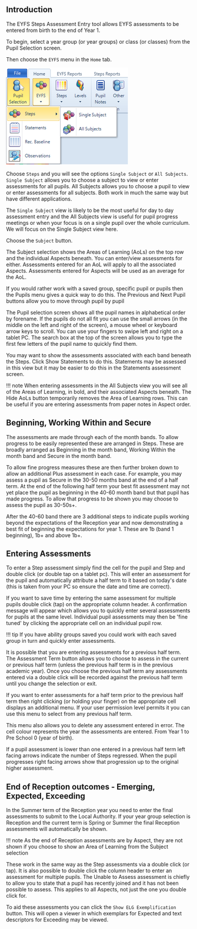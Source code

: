 ## Introduction

The EYFS Steps Assessment Entry tool allows EYFS assessments to be entered from birth to the end of Year 1.

To begin, select a year group (or year groups) or class (or classes) from the Pupil Selection screen.

Then choose the `EYFS` menu in the `Home` tab.

![](homeeyfs.png)

Choose `Steps` and you will see the options `Single Subject` or `All Subjects`. `Single Subject` allows you to choose a subject to view or enter assessments for all pupils. All Subjects allows you to choose a pupil to view or enter assessments for all subjects.
Both work in much the same way but have different applications. 



The `Single Subject` view is likely to be the most useful for day to day assessment entry and the All Subjects view is useful for pupil progress meetings or when your focus is on a single pupil over the whole curriculum. We will focus on the Single Subject view here.



Choose the `Subject` button.



The Subject selection shows the Areas of Learning (AoLs) on the top row and the individual Aspects beneath.
You can enter/view assessments for either. Assessments entered for an AoL will apply to all the associated Aspects. Assessments entered for Aspects will be used as an average for the AoL.




If you would rather work with a saved group, specific pupil or pupils then the Pupils menu gives a quick way to do this. The Previous and Next Pupil buttons allow you to move through pupil by pupil

The Pupil selection screen shows all the pupil names in alphabetical order by forename. If the pupils do not all fit you can use the small arrows (in the middle on the left and right of the screen), a mouse wheel or keyboard arrow keys to scroll. You can use your fingers to swipe left and right on a tablet PC. The search box at the top of the screen allows you to type the first few letters of the pupil name to quickly find them.

You may want to show the assessments associated with each band beneath the Steps. Click Show Statements to do this. Statements may be assessed in this view but it may be easier to do this in the Statements assessment screen.

!!! note
    When entering assessments in the All Subjects view you will see all of the Areas of Learning, in bold, and their associated Aspects beneath. The Hide AoLs button temporarily removes the Area of Learning rows. This can be useful if you are entering assessments from paper notes in Aspect order.



## Beginning, Working Within and Secure

The assessments are made through each of the month bands. To allow progress to be easily represented these are arranged in Steps. These are broadly arranged as Beginning in the month band, Working Within the month band and Secure in the month band.

To allow fine progress measures these are then further broken down to allow an additional Plus assessment in each case. For example, you may assess a pupil as Secure in the 30-50 months band at the end of a half term. At the end of the following half term your best fit assessment may not yet place the pupil as beginning in the 40-60 month band but that pupil has made progress. To allow that progress to be shown you may choose to assess the pupil as 30-50s+.

After the 40-60 band there are 3 additional steps to indicate pupils working beyond the expectations of the Reception year and now demonstrating a best fit of beginning the expectations for year 1. These are 1b (band 1 beginning), 1b+ and above 1b+.

## Entering Assessments


To enter a Step assessment simply find the cell for the pupil and Step and double click (or double tap on a tablet pc). This will enter an assessment for the pupil and automatically attribute a half term to it based on today's date (this is taken from your PC so ensure the date and time are correct).

If you want to save time by entering the same assessment for multiple pupils double click (tap) on the appropriate column header. A confirmation message will appear which allows you to quickly enter several assessments for pupils at the same level. Individual pupil assessments may then be 'fine tuned' by clicking the appropriate cell on an individual pupil row.

!!! tip
    If you have ability groups saved you could work with each saved group in turn and quickly enter assessments.

It is possible that you are entering assessments for a previous half term. The Assessment Term button allows you to choose to assess in the current or previous half term (unless the previous half term is in the previous academic year). Once you choose the previous half term any assessments entered via a double click will be recorded against the previous half term until you change the selection or exit.

If you want to enter assessments for a half term prior to the previous half term then right clicking (or holding your finger) on the appropriate cell displays an additional menu. If your user permission level permits it you can use this menu to select from any previous half term.



This menu also allows you to delete any assessment entered in error.
The cell colour represents the year the assessments are entered. From Year 1 to Pre School 0 (year of birth).

If a pupil assessment is lower than one entered in a previous half term left facing arrows indicate the number of Steps regressed. When the pupil progresses right facing arrows show that progression up to the original higher assessment.


## End of Reception outcomes - Emerging, Expected, Exceeding

In the Summer term of the Reception year you need to enter the final assessments to submit to the Local Authority.
If your year group selection is Reception and the current term is Spring or Summer the final Reception assessments will automatically be shown.

!!! note
    As the end of Reception assessments are by Aspect, they are not shown if you choose to show an Area of Learning from the Subject selection

These work in the same way as the Step assessments via a double click (or tap). It is also possible to double click the column header to enter an assessment for multiple pupils. The Unable to Assess assessment is chiefly to allow you to state that a pupil has recently joined and it has not been possible to assess. This applies to all Aspects, not just the one you double click for.

To aid these assessments you can click the `Show ELG Exemplification` button. This will open a viewer in which exemplars for Expected and text descriptors for Exceeding may be viewed.

